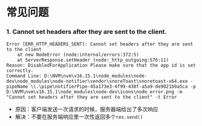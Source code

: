 # 常见问题

### 1. Cannot set headers after they are sent to the client.
```text
Error [ERR_HTTP_HEADERS_SENT]: Cannot set headers after they are sent to the client
    at new NodeError (node:internal/errors:372:5)
    at ServerResponse.setHeader (node:_http_outgoing:576:11)
Reason: DisabledForApplication Please make sure that the app id is set correctly.
Command Line: D:\NVM\nvm\v16.15.1\node_modules\node-dev\node_modules\node-notifier\vendor\snoreToast\snoretoast-x64.exe -pipeName \\.\pipe\notifierPipe-45a173e3-4f99-438f-a5a9-de9821b9a5ca -p D:\NVM\nvm\v16.15.1\node_modules\node-dev\icons\node_error.png -m "Cannot set headers after they are sent to the client" -t Error
```
- 原因：客户端发送一次请求的时候，服务器端给出了多次响应
- 解决：不要在服务端响应里一次性返回多个`res.send()`